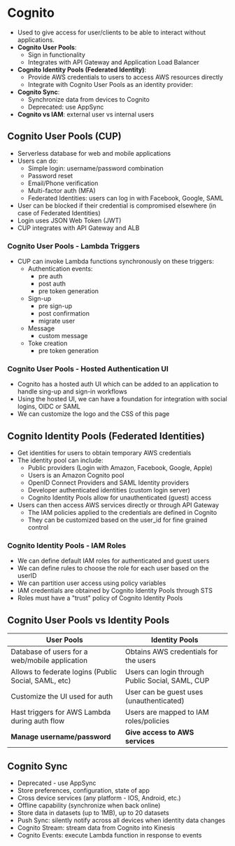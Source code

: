 # Cognito

- Used to give access for user/clients to be able to interact without applications.
- **Cognito User Pools**:
    - Sign in functionality
    - Integrates with API Gateway and Application Load Balancer
- **Cognito Identity Pools (Federated Identity)**:
    - Provide AWS credentials to users to access AWS resources directly
    - Integrate with Cognito User Pools as an identity provider:
- **Cognito Sync**:
    - Synchronize data from devices to Cognito
    - Deprecated: use AppSync
- **Cognito vs IAM**: external user vs internal users

## Cognito User Pools (CUP)

- Serverless database for web and mobile applications
- Users can do:
    - Simple login: username/password combination
    - Password reset
    - Email/Phone verification
    - Multi-factor auth (MFA)
    - Federated Identities: users can log in with Facebook, Google, SAML
- User can be blocked if their credential is compromised elsewhere (in case of Federated Identities)
- Login uses JSON Web Token (JWT)
- CUP integrates with API Gateway and ALB

### Cognito User Pools - Lambda Triggers

- CUP can invoke Lambda functions synchronously on these triggers:
    - Authentication  events:
        - pre auth
        - post auth
        - pre token generation
    - Sign-up
        - pre sign-up
        - post confirmation
        - migrate user
    - Message
        - custom message
    - Toke creation
        - pre token generation

### Cognito User Pools - Hosted Authentication UI

- Cognito has a hosted auth UI which can be added to an application to handle sing-up and sign-in workflows
- Using the hosted UI, we can have a foundation for integration with social logins, OIDC or SAML
- We can customize the logo and the CSS of this page 

## Cognito Identity Pools (Federated Identities)

- Get identities for users to obtain temporary AWS credentials
- The identity pool can include:
    - Public providers (Login with Amazon, Facebook, Google, Apple)
    - Users is an Amazon Cognito pool
    - OpenID Connect Providers and SAML Identity providers
    - Developer authenticated identities (custom login server)
    - Cognito Identity Pools allow for unauthenticated (guest) access
- Users can then access AWS services directly or through API Gateway
    - The IAM policies applied to the credentials are defined in Cognito
    - They can be customized based on the user_id for fine grained control

### Cognito Identity Pools - IAM Roles

- We can define default IAM roles for authenticated and guest users
- We can define rules to choose the role for each user based on the userID
- We can partition user access using policy variables
- IAM credentials are obtained by Cognito Identity Pools through STS
- Roles must have a "trust" policy of Cognito Identity Pools

## Cognito User Pools vs Identity Pools

| User Pools                                           | Identity Pools                                   |
| ---------------------------------------------------- | ------------------------------------------------ |
| Database of users for a web/mobile application       | Obtains AWS credentials for the users            |
| Allows to federate logins (Public Social, SAML, etc) | Users can login through Public Social, SAML, CUP |
| Customize the UI used for auth                       | User can be guest uses (unauthenticated)         |
| Hast triggers for AWS Lambda during auth flow        | Users are mapped to IAM roles/policies           |
| **Manage username/password**                         | **Give access to AWS services**                  |

## Cognito Sync

- Deprecated - use AppSync
- Store preferences, configuration, state of app
- Cross device services (any platform - IOS, Android, etc.)
- Offline capability (synchronize when back online)
- Store data in datasets (up to 1MB), up to 20 datasets
- Push Sync: silently notify across all devices when identity data changes
- Cognito Stream: stream data from Cognito into Kinesis
- Cognito Events: execute Lambda function in response to events